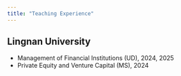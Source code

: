 ```yaml
---
title: "Teaching Experience"
---
```


Lingnan University
---
- Management of Financial Institutions (UD), 2024, 2025
- Private Equity and Venture Capital (MS), 2024
